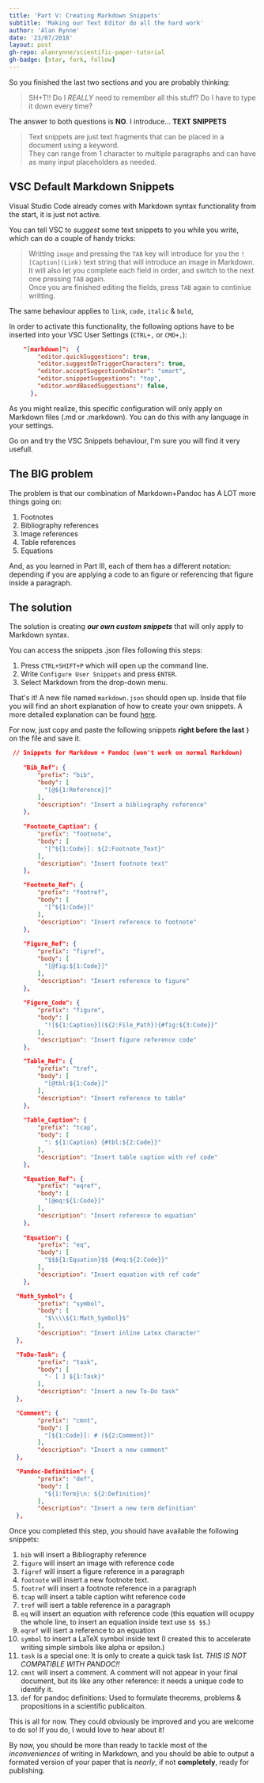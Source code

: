 ```yaml
---
title: 'Part V: Creating Markdown Snippets'
subtitle: 'Making our Text Editor do all the hard work'
author: 'Alan Rynne'
date: '23/07/2018'
layout: post
gh-repo: alanrynne/scientific-paper-tutorial
gh-badge: [star, fork, follow]
---
```


So you finished the last two sections and you are probably thinking:

> SH+T!!
> Do I *REALLY* need to remember all this stuff? 
> Do I have to type it down every time?

The answer to both questions is **NO**. I introduce... **TEXT SNIPPETS**

> Text snippets are just text fragments that can be placed in a document using a keyword.  
> They can range from 1 character to multiple paragraphs and can have as many input placeholders as needed.

## VSC Default Markdown Snippets

Visual Studio Code already comes with Markdown syntax functionality from the start, it is just not active.

You can tell VSC to *suggest* some text snippets to you while you write, which can do a couple of handy tricks:

> Writting `image` and pressing the `TAB` key will introduce for you the `![Caption](Link)` text string that will introduce an image in Markdown.  
> It will also let you complete each field in order, and switch to the next one pressing `TAB` again.  
> Once you are finished editing the fields, press `TAB` again to continiue writting.

The same behaviour applies to `link`, `code`, `italic` & `bold`,

In order to activate this functionality, the following options have to be inserted into your VSC User Settings (`CTRL+,` or `CMD+,`):

```json
    "[markdown]":  {
        "editor.quickSuggestions": true,
        "editor.suggestOnTriggerCharacters": true,
        "editor.acceptSuggestionOnEnter": "smart",
        "editor.snippetSuggestions": "top",
        "editor.wordBasedSuggestions": false,
      },
```

As you might realize, this specific configuration will only apply on Markdown files (.md or .markdown). You can do this with any language in your settings.

Go on and try the VSC Snippets behaviour, I'm sure you will find it very usefull.

## The BIG problem

The problem is that our combination of Markdown+Pandoc has A LOT more things going on:

1. Footnotes
2. Bibliography references
3. Image references
4. Table references
5. Equations

And, as you learned in Part III, each of them has a different notation: depending if you are applying a code to an figure or referencing that figure inside a paragraph.

## The solution

The solution is creating ***our own custom snippets*** that will only apply to Markdown syntax.

You can access the snippets .json files following this steps:

1. Press `CTRL+SHIFT+P` which will open up the command line.
2. Write `Configure User Snippets` and press `ENTER`.
3. Select Markdown from the drop-down menu.
   
That's it! A new file named `markdown.json` should open up. Inside that file you will find an short explanation of how to create your own snippets. A more detailed explanation can be found [here](http://code.visualstudio.com/docs/editor/userdefinedsnippets).

For now, just copy and paste the following snippets **right before the last `}`** on the file and save it.

```json
 // Snippets for Markdown + Pandoc (won't work on normal Markdown)
  
	"Bib_Ref": {
        "prefix": "bib",
        "body": [
          "[@${1:Reference}]"
        ],
        "description": "Insert a bibliography reference"
	},
	
	"Footnote_Caption": {
        "prefix": "footnote",
        "body": [
          "[^${1:Code}]: ${2:Footnote_Text}"
        ],
        "description": "Insert footnote text"
	},

	"Footnote_Ref": {
        "prefix": "footref",
        "body": [
          "[^${1:Code}]"
        ],
        "description": "Insert reference to footnote"
	},
	
	"Figure_Ref": {
        "prefix": "figref",
        "body": [
          "[@fig:${1:Code}]"
        ],
        "description": "Insert reference to figure"
	},
	
	"Figure_Code": {
        "prefix": "figure",
        "body": [
          "![${1:Caption}](${2:File_Path}){#fig:${3:Code}}"
        ],
        "description": "Insert figure reference code"
	},

	"Table_Ref": {
        "prefix": "tref",
        "body": [
          "[@tbl:${1:Code}]"
        ],
        "description": "Insert reference to table"
	},
	
	"Table_Caption": {
        "prefix": "tcap",
        "body": [
          ": ${1:Caption} {#tbl:${2:Code}}"
        ],
        "description": "Insert table caption with ref code"
	},

	"Equation_Ref": {
        "prefix": "eqref",
        "body": [
          "[@eq:${1:Code}]"
        ],
        "description": "Insert reference to equation"
	},
	
	"Equation": {
        "prefix": "eq",
        "body": [
          "$$${1:Equation}$$ {#eq:${2:Code}}"
        ],
        "description": "Insert equation with ref code"
	},

  "Math_Symbol": {
        "prefix": "symbol",
        "body": [
          "$\\\\${1:Math_Symbol}$"
        ],
        "description": "Insert inline Latex character"
  },

  "ToDo-Task": {
        "prefix": "task",
        "body": [
          "- [ ] ${1:Task}"
        ],
        "description": "Insert a new To-Do task"
  },

  "Comment": {
        "prefix": "cmnt",
        "body": [
          "[${1:Code}]: # (${2:Comment})"
        ],
        "description": "Insert a new comment"
  },

  "Pandoc-Definition": {
        "prefix": "def",
        "body": [
          "${1:Term}\n: ${2:Definition}"
        ],
        "description": "Insert a new term definition"
  },
```

Once you completed this step, you should have available the following snippets:

1. `bib` will insert a Bibliography reference
2. `figure` will insert an image with reference code
3. `figref` will insert a figure reference in a paragraph
4. `footnote` will insert a new footnote text.
5. `footref` will insert a footnote reference in a paragraph
6. `tcap` will insert a table caption wiht reference code
7. `tref` will isert a table reference in a paragraph
8. `eq` will insert an equation with reference code (this equation will ocuppy the whole line, to insert an equation inside text use `$$ $$`.)
9. `eqref` will isert a reference to an equation
10. `symbol` to insert a LaTeX symbol inside text (I created this to accelerate writing simple simbols like alpha or epsilon.)
11. `task` is a special one: It is only to create a quick task list. *THIS IS NOT COMPATIBLE WITH PANDOC!!*
12. `cmnt` will insert a comment. A comment will not appear in your final document, but its like any other reference: it needs a unique code to identify it.
13. `def` for pandoc definitions: Used to formulate theorems, problems & propositions in a scientific publicaiton.


This is all for now. They could obviously be improved and you are welcome to do so! If you do, I would love to hear about it!

By now, you should be more than ready to tackle most of the *inconveniences* of writing in Markdown, and you should be able to output a formated version of your paper that is *nearly*, if not **completely**, ready for publishing.
